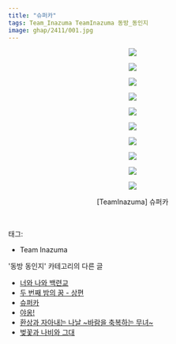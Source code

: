 ```yaml
---
title: "슈퍼카"
tags: Team_Inazuma TeamInazuma 동방_동인지
image: ghap/2411/001.jpg
---
```

<div class="article">
<p style="text-align: center; clear: none; float: none;"><img src="{{ site.nasurl }}/ghap/2411/001.jpg"/></p>
<p style="text-align: center; clear: none; float: none;"><img src="{{ site.nasurl }}/ghap/2411/002.jpg"/></p>
<p style="text-align: center; clear: none; float: none;"><img src="{{ site.nasurl }}/ghap/2411/003.jpg"/></p>
<p style="text-align: center; clear: none; float: none;"><img src="{{ site.nasurl }}/ghap/2411/004.jpg"/></p>
<p style="text-align: center; clear: none; float: none;"><img src="{{ site.nasurl }}/ghap/2411/005.jpg"/></p>
<p style="text-align: center; clear: none; float: none;"><img src="{{ site.nasurl }}/ghap/2411/006.jpg"/></p>
<p style="text-align: center; clear: none; float: none;"><img src="{{ site.nasurl }}/ghap/2411/007.jpg"/></p>
<p style="text-align: center; clear: none; float: none;"><img src="{{ site.nasurl }}/ghap/2411/008.jpg"/></p>
<p style="text-align: center; clear: none; float: none;"><img src="{{ site.nasurl }}/ghap/2411/009.jpg"/></p>
<p style="text-align: center; clear: none; float: none;"><img src="{{ site.nasurl }}/ghap/2411/010.jpg"/></p>
<p style="text-align: center; clear: none; float: none;">[TeamInazuma] 슈퍼카</p>
<p><br/></p>
</div><div class="tagTrail">
<p>태그: </p>
<ul>
<li>Team Inazuma</li>
</ul>
</div><div class="another">
<p>'동방 동인지' 카테고리의 다른 글</p>
<ul>
<li><a href="/2016-09-30-ghap_2413">너와 나와 백련교</a></li>
<li><a href="/2016-09-30-ghap_2412">두 번째 밤의 꿈 - 상편</a></li>
<li><a href="/2016-09-30-ghap_2411">슈퍼카</a></li>
<li><a href="/2016-09-30-ghap_2410">야옹!</a></li>
<li><a href="/2016-09-30-ghap_2409">환상과 자아내는 나날 ~바람을 축복하는 무녀~</a></li>
<li><a href="/2016-09-30-ghap_2408">벚꽃과 나비와 그대</a></li>
</ul>
</div><div class="cb_module cb_fluid">
<div class="cb_wrt cb_profile">
</div><!-- commentList close -->
</div>